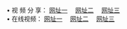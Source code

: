 &#8226; 视 频 分 享：
<a href="http://wi.forumz.info/tv/" target="_blank">网址一</a>
　<a href="http://kh.tcp4.me/tv/" target="_blank">网址二</a>
　<a href="http://app.hicam.net/tv/" target="_blank">网址三</a>
　<br />
&#8226; 在线视频：
<a href="http://wi.forumz.info/" target="_blank">网址一</a>
　<a href="http://app.hicam.net/" target="_blank">网址二</a>
　<a href="http://kh.tcp4.me/" target="_blank">网址三</a><br />
